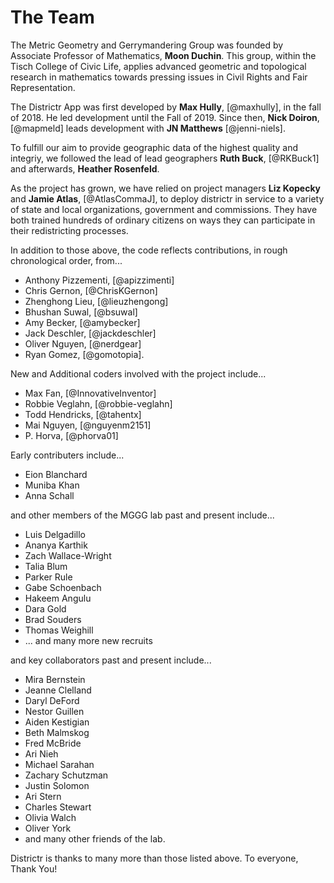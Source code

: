 # The Team

The Metric Geometry and Gerrymandering Group was founded by Associate
Professor of Mathematics, __Moon Duchin__. This group, within the
Tisch College of Civic Life, applies advanced geometric and topological
research in mathematics towards pressing issues in Civil Rights and
Fair Representation. 

The Districtr App was first developed by __Max Hully__, [@maxhully],
in the fall of 2018. He led development until the Fall of 2019. Since
then, __Nick Doiron__, [@mapmeld] leads development with __JN Matthews__
[@jenni-niels]. 

To fulfill our aim to provide geographic data of the highest quality
and integriy, we followed the lead of lead geographers __Ruth Buck__,
[@RKBuck1] and afterwards, __Heather Rosenfeld__. 

As the project has grown, we have relied on project managers
__Liz Kopecky__ and __Jamie Atlas__, [@AtlasCommaJ], to deploy districtr
in service to a variety of state and local organizations, government
and commissions. They have both trained hundreds of ordinary citizens
on ways they can participate in their redistricting processes. 

In addition to those above, the code reflects contributions, in 
rough chronological order, from...
- Anthony Pizzementi, [@apizzimenti]
- Chris Gernon, [@ChrisKGernon]
- Zhenghong Lieu, [@lieuzhengong]
- Bhushan Suwal, [@bsuwal]
- Amy Becker, [@amybecker]
- Jack Deschler, [@jackdeschler]
- Oliver Nguyen, [@nerdgear]
- Ryan Gomez, [@gomotopia].

New and Additional coders involved with the project include...
- Max Fan, [@InnovativeInventor]
- Robbie Veglahn, [@robbie-veglahn]
- Todd Hendricks, [@tahentx]
- Mai Nguyen, [@nguyenm2151]
- P. Horva, [@phorva01]

Early contributers include...
- Eion Blanchard
- Muniba Khan
- Anna Schall

and other members of the MGGG lab past and present include...

- Luis Delgadillo
- Ananya Karthik
- Zach Wallace-Wright
- Talia Blum
- Parker Rule
- Gabe Schoenbach
- Hakeem Angulu
- Dara Gold
- Brad Souders
- Thomas Weighill
- ... and many more new recruits 

and key collaborators past and present include...

- Mira Bernstein
- Jeanne Clelland
- Daryl DeFord
- Nestor Guillen
- Aiden Kestigian
- Beth Malmskog
- Fred McBride
- Ari Nieh
- Michael Sarahan
- Zachary Schutzman
- Justin Solomon
- Ari Stern
- Charles Stewart
- Olivia Walch
- Oliver York
- and many other friends of the lab. 

Districtr is thanks to many more than those listed above. To everyone,
Thank You!